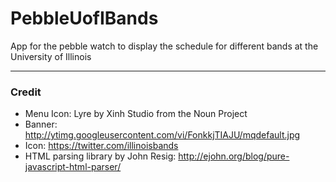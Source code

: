 # PebbleUofIBands
App for the pebble watch to display the schedule for different bands at the University of Illinois

----
### Credit
 - Menu Icon: Lyre by Xinh Studio from the Noun Project
 - Banner: http://ytimg.googleusercontent.com/vi/FonkkjTIAJU/mqdefault.jpg
 - Icon: https://twitter.com/illinoisbands
 - HTML parsing library by John Resig: http://ejohn.org/blog/pure-javascript-html-parser/
